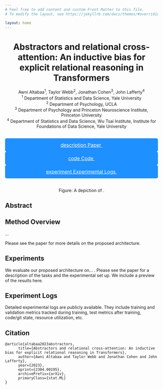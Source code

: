 ```yaml
---
# Feel free to add content and custom Front Matter to this file.
# To modify the layout, see https://jekyllrb.com/docs/themes/#overriding-theme-defaults

layout: home
---
```


<script src="https://cdn.plot.ly/plotly-latest.min.js"></script>
<script src="https://cdn.mathjax.org/mathjax/latest/MathJax.js?config=TeX-AMS-MML_HTMLorMML" type="text/javascript"></script>
<script src="https://cdnjs.cloudflare.com/ajax/libs/mathjax/2.7.5/MathJax.js?config=TeX-MML-AM_CHTML"></script>
<!-- <script src="https://polyfill.io/v3/polyfill.min.js?features=es6"></script>
<script id="MathJax-script" async src="https://cdn.jsdelivr.net/npm/mathjax@3/es5/tex-mml-chtml.js"></script>
<script type="text/javascript">window.PlotlyConfig = {MathJaxConfig: 'local'};</script> -->

<!-- css for buttons -->
<link rel="stylesheet" href="https://fonts.googleapis.com/css2?family=Material+Symbols+Outlined:opsz,wght,FILL,GRAD@20..48,100..700,0..1,-50..200" />
<style>
.material-symbols-outlined {
  font-variation-settings:
  'FILL' 0,
  'wght' 400,
  'GRAD' 0,
  'opsz' 24
}
</style>
<!-- <link rel="stylesheet" href="https://cdnjs.cloudflare.com/ajax/libs/font-awesome/4.7.0/css/font-awesome.min.css"> -->
<style>
/* Style buttons */
.btn {
    background-color: DodgerBlue; /* Blue background */
    border: none; /* Remove borders */
    color: white; /* White text */
    padding: 12px 16px; /* Some padding */
    font-size: 16px; /* Set a font size */
    cursor: pointer; /* Mouse pointer on hover */
    border-radius: 5px; /* Add border radius */
    display: flex; /* Enable flex layout */
    align-items: center; /* Center vertically */
    justify-content: center; /* Center horizontally */
    ext-decoration: none;
}

/* Darker background on mouse-over */
.btn:hover {
    background-color: RoyalBlue;
    text-decoration: none;
    color: white;
}

.btn:visited {
    color: white;
}

/* Center buttons */
.button-container {
    display: flex;
    justify-content: center;
    gap: 10px;
}
</style>

<div style="text-align: center">
<h1> Abstractors and relational cross-attention: An inductive bias for explicit relational reasoning in Transformers </h1>

Awni Altabaa<sup>1</sup>, Taylor Webb<sup>2</sup>, Jonathan Cohen<sup>3</sup>, John Lafferty<sup>4</sup>
<br>
<sup>1</sup> Department of Statistics and Data Science, Yale University <br>
<sup>2</sup> Department of Psychology, UCLA <br>
<sup>3</sup> Department of Psychology and Princeton Neuroscience Institute, Princeton University <br>
<sup>4</sup> Department of Statistics and Data Science, Wu Tsai Institute, Institute for Foundations of Data Science, Yale University
</div>

<br>


<div class="button-container">
    <a href="https://arxiv.org/abs/2304.00195" class="btn" target="_blank">
    <span class="material-symbols-outlined">description</span>&nbsp;Paper&nbsp;
    </a>
    <a href="https://github.com/awni00/abstractor/" class="btn" target="_blank">
    <span class="material-symbols-outlined">code</span>&nbsp;Code&nbsp;
    </a>
    <a href="#experiment-logs" class="btn">
    <span class="material-symbols-outlined">experiment</span>&nbsp;Experimental Logs&nbsp;
    </a>
</div>

<br>

<figure style="text-align: center;">
    <!-- <img src="figs/....png" alt="..."> -->
    <figcaption>Figure: A depiction of .</figcaption>
</figure>

## Abstract


## Method Overview

...

Please see the paper for more details on the proposed architecture.


## Experiments

We evaluate our proposed architecture on... . Please see the paper for a description of the tasks and the experimental set up. We include a preview of the results here.


## Experiment Logs

Detailed experimental logs are publicly available. They include training and validation metrics tracked during training, test metrics after training, code/git state, resource utilization, etc.


## Citation

```
@article{altabaa2023abstractors,
      title={Abstractors and relational cross-attention: An inductive bias for explicit relational reasoning in Transformers}, 
      author={Awni Altabaa and Taylor Webb and Jonathan Cohen and John Lafferty},
      year={2023},
      eprint={2304.00195},
      archivePrefix={arXiv},
      primaryClass={stat.ML}
}
```